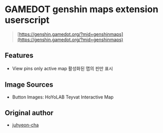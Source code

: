 
# GAMEDOT genshin maps extension userscript

> [https://genshin.gamedot.org/?mid=genshinmaps](https://genshin.gamedot.org/?mid=genshinmaps)

## Features

- View pins only active map 활성화된 맵의 핀만 표시

## Image Sources

- Button Images: HoYoLAB Teyvat Interactive Map

## Original author

- [juhyeon-cha](https://github.com/juhyeon-cha)